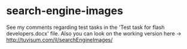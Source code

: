 # search-engine-images

See my comments regarding test tasks in the 'Test task for flash developers.docx' file.
Also you can look on the working version here -> http://tuvisum.com/il/searchEngineImages/
